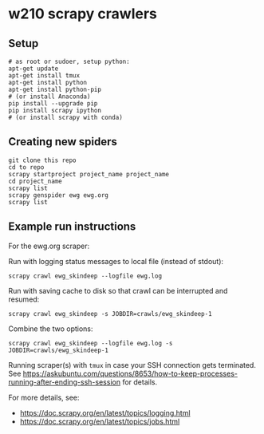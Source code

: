 # w210 scrapy crawlers

## Setup

```
# as root or sudoer, setup python:
apt-get update
apt-get install tmux
apt-get install python
apt-get install python-pip
# (or install Anaconda)
pip install --upgrade pip
pip install scrapy ipython
# (or install scrapy with conda)
```

## Creating new spiders

```
git clone this repo
cd to repo
scrapy startproject project_name project_name
cd project_name
scrapy list
scrapy genspider ewg ewg.org
scrapy list
```

## Example run instructions

For the ewg.org scraper:

Run with logging status messages to local file (instead of stdout):

`scrapy crawl ewg_skindeep --logfile ewg.log`

Run with saving cache to disk so that crawl can be interrupted and resumed:

`scrapy crawl ewg_skindeep -s JOBDIR=crawls/ewg_skindeep-1`

Combine the two options:

`scrapy crawl ewg_skindeep --logfile ewg.log -s JOBDIR=crawls/ewg_skindeep-1`

Running scraper(s) with `tmux` in case your SSH connection gets terminated. See <https://askubuntu.com/questions/8653/how-to-keep-processes-running-after-ending-ssh-session> for details.

For more details, see:

 * https://doc.scrapy.org/en/latest/topics/logging.html
 * https://doc.scrapy.org/en/latest/topics/jobs.html

